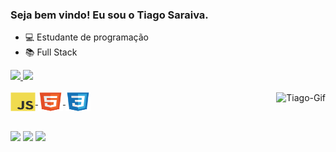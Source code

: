 ### Seja bem vindo! Eu sou o Tiago Saraiva.

- 💻 Estudante de programação
- 📚 Full Stack
<div>
  <a href="https://github.com/tiagosaraivadev">
  <img height="180em" src="https://github-readme-stats.vercel.app/api?username=tiagosaraivadev&show_icons=true&theme=midnight-purple&include_all_commits=true&count_private=true"/>
  <img height="180em" src="https://github-readme-stats.vercel.app/api/top-langs/?username=tiagosaraivadev&layout=compact&langs_count=7&theme=midnight-purple"/>
</div>
  <div style="display: inline_block"><br>
  <img align="center" alt="Tiago-Js" height="30" width="40" src="https://raw.githubusercontent.com/devicons/devicon/00f02ef57fb7601fd1ddcc2fe6fe670fef3ae3e4/icons/javascript/javascript-original.svg">
  <img align="center" alt="Tiago-Html" height="30" width="40" src="https://raw.githubusercontent.com/devicons/devicon/00f02ef57fb7601fd1ddcc2fe6fe670fef3ae3e4/icons/html5/html5-original.svg">
  <img align="center" alt="Tiago-Css" height="30" width="40" src="https://raw.githubusercontent.com/devicons/devicon/00f02ef57fb7601fd1ddcc2fe6fe670fef3ae3e4/icons/css3/css3-original.svg">
    <img align="right" alt="Tiago-Gif" src="https://cdn.discordapp.com/attachments/880199164611407953/880275960887382036/picasion.com_9e01dcd93fe6607ac1e73334ae178cbf.gif"> 
</div>
  
  ##
 
<div> 
  <a href="https://api.whatsapp.com/send?phone=5531989576551" target="_blank"><img align="center" src="https://img.shields.io/badge/WhatsApp-25D366?style=for-the-badge&logo=whatsapp&logoColor=white" target="_blank"></a>
   <a href="https://www.linkedin.com/in/tiago-saraiva1" target="_blank"><img align="center" src="https://img.shields.io/badge/-LinkedIn-%230077B5?style=for-the-badge&logo=linkedin&logoColor=white" target="_blank"></a> 
  <a href="https://www.instagram.com/_tiagosaraiva_" target="_blank"><img align="center" src="https://img.shields.io/badge/-Instagram-%23E4405F?style=for-the-badge&logo=instagram&logoColor=white" target="_blank"></a>
</div>



